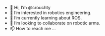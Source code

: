 - 👋 Hi, I’m @crouchty
- 👀 I’m interested in robotics engineering.
- 🌱 I’m currently learning about ROS.
- 💞️ I’m looking to collaborate on robotic arms.
- 📫 How to reach me ...

<!---
crouchty/crouchty is a ✨ special ✨ repository because its `README.md` (this file) appears on your GitHub profile.
You can click the Preview link to take a look at your changes.
--->
